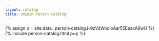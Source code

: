 ```yaml
---
layout: catalog
title: SWERIK Person Catalog
---
```

{% assign p = site.data._person-catalog.i-9zVzWnoioAar55EeacA9wU %}
{% include person-catalog.html p=p %}


